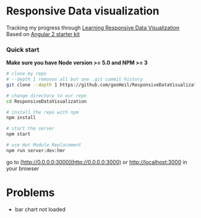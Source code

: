 # Responsive Data visualization

Tracking my progress through [Learning Responsive Data Visualization](https://www.amazon.com/Learning-Responsive-Visualization-Christoph-Korner/dp/178588378X/ref=sr_1_1_twi_pap_1?ie=UTF8&qid=1466692325&sr=8-1&keywords=Learning+Responsive+Data+Visualization) 
Based on [Angular 2 starter kit](https://github.com/AngularClass/angular2-webpack-starter)

### Quick start
**Make sure you have Node version >= 5.0 and NPM >= 3**

```bash
# clone my repo
# --depth 1 removes all but one .git commit history
git clone --depth 1 https://github.com/geoHeil/ResponsiveDataVisualization.git

# change directory to our repo
cd ResponsiveDataVisualization

# install the repo with npm
npm install

# start the server
npm start

# use Hot Module Replacement
npm run server:dev:hmr
```
go to [http://0.0.0.0:3000](http://0.0.0.0:3000) or [http://localhost:3000](http://localhost:3000) in your browser

# Problems

  - bar chart not loaded